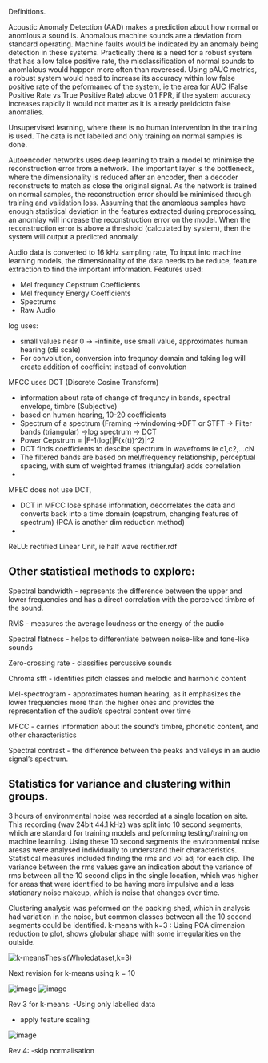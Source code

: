 Definitions. 

Acoustic Anomaly Detection (AAD) makes a prediction about how normal or anomlous a sound is. Anomalous machine sounds are a deviation from standard operating. 
Machine faults would be indicated by an anomaly being detection in these systems. 
Practically there is a need for a robust system that has a low false positive rate, the misclassification of normal sounds to anomlalous would happen more often than reveresed. 
Using pAUC metrics, a robust system would need to increase its accuracy within low false positive rate of the peformanec of the system, 
ie the area for AUC (False Positive Rate vs True Positive Rate) above 0.1 FPR, if the system accuracy increases rapidly it would not matter as it is already preidciotn false anomalies.



Unsupervised learning, where there is no human intervention in the training is used. The data is not labelled and only training on normal samples is done. 

Autoencoder networks uses deep learning to train a model to minimise the reconstruction error from a network. 
The important layer is the bottleneck, where the dimensionality is reduced after an encoder, then a decoder reconstructs to match as close the original signal.
As the network is trained on normal samples, the reconstruction error should be minimised through training and validation loss. 
Assuming that the anomlaous samples have enough statistical deviation in the features extracted during preprocessing, an anomlay will increase the reconstruction error on the model.
When the reconstruction error is above a threshold (calculated by system), then the system will output a predicted anomaly. 


Audio data is converted to 16 kHz sampling rate, 
To input into machine learning models, the dimensionality of the data needs to be reduce, 
feature extraction to find the important information. 
Features used: 
  - Mel frequncy Cepstrum Coefficients
  - Mel frequncy Energy Coefficients
  - Spectrums
  - Raw Audio

log uses: 
  - small values near 0 -> -infinite, use small value, approximates human hearing (dB scale)
  - For convolution, conversion into frequncy domain and taking log will create addition of coefficint instead of convolution
  


MFCC uses DCT (Discrete Cosine Transform)
  - information about rate of change of frequncy in bands, spectral envelope, timbre (Subjective)
  - based on human hearing, 10-20 coefficients
  - Spectrum of a spectrum (Framing ->windowing->DFT or STFT -> Filter bands (triangular) ->log spectrum -> DCT
  - Power Cepstrum = |F-1(log(|F(x(t))^2)|^2
  - DCT finds coefficients to descibe spectrum in wavefroms ie c1,c2,...cN
  - The filtered bands are based on mel/frequency relationship, perceptual spacing,  with sum of weighted frames (triangular) adds correlation
  - 

MFEC does not use DCT, 
  - DCT in MFCC lose sphase information, decorrelates the data and converts back into a time domain (cepstrum, changing features of spectrum) (PCA is another dim reduction method)
  - 

ReLU: rectified Linear Unit, ie half wave rectifier.rdf

## Other statistical methods to explore:


Spectral bandwidth - represents the difference between the upper and lower frequencies and has a direct correlation with the perceived timbre of the sound.

RMS - measures the average loudness or the energy of the audio

Spectral flatness - helps to differentiate between noise-like and tone-like sounds

Zero-crossing rate - classifies percussive sounds

Chroma stft - identifies pitch classes and melodic and harmonic content

Mel-spectrogram - approximates human hearing, as it emphasizes the lower frequencies more than the higher ones and provides the representation of the audio’s spectral content over time

MFCC - carries information about the sound’s timbre, phonetic content, and other characteristics

Spectral contrast - the difference between the peaks and valleys in an audio signal’s spectrum.




## Statistics for variance and clustering within groups. 

3 hours of environmental noise was recorded at a single location on site. This recording (wav 24bit 44.1 kHz) was split into 10 second segments, which are standard for training models and peforming testing/training on machine learning. Using these 10 second segments the environmental noise aresas were analysed individually to understand their characteristics. Statistical measures included finding the rms and vol adj for each clip. The variance between the rms values gave an indication about the variance of rms between all the 10 second clips in the single location, which was higher for areas that were identified to be having more impulsive and a less stationary noise makeup, which is noise that changes over time.

Clustering analysis was peformed on the packing shed, which in analysis had variation in the noise, but common classes between all the 10 second segments could be identified. 
k-means with k=3 : Using PCA dimension reduction to plot, shows globular shape with some irregularities on the outside. 


![k-meansThesis(Wholedataset,k=3)](https://github.com/user-attachments/assets/7aa7212b-a8cc-4ba5-8391-90f18e32912f)

Next revision for k-means using k = 10


![image](https://github.com/user-attachments/assets/614b49e8-8c8f-4839-8c01-dbac108f2707)
![image](https://github.com/user-attachments/assets/311ed58b-cd76-4a3b-912f-d4556e470c36)




Rev 3 for k-means:
  -Using only labelled data
  - apply feature scaling

![image](https://github.com/user-attachments/assets/0f1ba939-fb86-4c88-ad8e-388efcb059f7)


Rev 4:
  -skip normalisation

  




